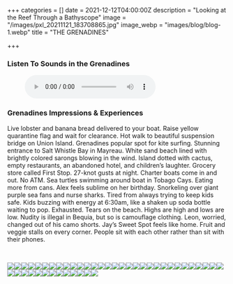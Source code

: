+++
categories = []
date = 2021-12-12T04:00:00Z
description = "Looking at the Reef Through a Bathyscope"
image = "/images/pxl_20211121_183708865.jpg"
image_webp = "images/blog/blog-1.webp"
title = "THE GRENADINES"

+++
<p> <p>

### Listen To Sounds in the Grenadines

<figure> <figcaption></figcaption> <audio controls src="/images/nethermead-blog-audio-svg.mp3"> Your browser does not support the <code>audio</code> element. </audio> </figure> <p>

### Grenadines Impressions & Experiences

<span class="impressions">Live lobster and banana bread delivered to your boat. Raise yellow quarantine flag and wait for clearance. Hot walk to beautiful suspension bridge on Union Island. Grenadines popular spot for kite surfing. Stunning entrance to Salt Whistle Bay in Mayreau. White sand beach lined with brightly colored sarongs blowing in the wind. Island dotted with cactus, empty restaurants, an abandoned hotel, and children’s laughter. Grocery store called First Stop. 27-knot gusts at night. Charter boats come in and out. No ATM. Sea turtles swimming around boat in Tobago Cays. Eating more from cans. Alex feels sublime on her birthday. Snorkeling over giant purple sea fans and nurse sharks. Tired from always trying to keep kids safe. Kids buzzing with energy at 6:30am, like a shaken up soda bottle waiting to pop. Exhausted. Tears on the beach. Highs are high and lows are low. Nudity is illegal in Bequia, but so is camouflage clothing. Leon, worried, changed out of his camo shorts. Jay’s Sweet Spot feels like home. Fruit and veggie stalls on every corner. People sit with each other rather than sit with their phones.</span>

<br>

![](/images/img_9673.jpg)![](/images/img_9677.jpg)![](/images/img_9717.jpg)![](/images/img_9723.jpg)![](/images/img_9739.jpg)![](/images/img_9774.jpg)![](/images/img_9780.jpg)![](/images/img_9788.jpg)![](/images/img_9810.jpg)![](/images/img_9819.jpg)![](/images/img_9833.jpg)![](/images/img_9836.jpg)![](/images/img_9851.jpg)![](/images/img_9862.jpg)![](/images/img_9900.jpg)![](/images/img_9937.jpg)![](/images/img_9940.jpg)![](/images/img_9942.jpg)![](/images/img_9952.jpg)![](/images/img-20211112-wa0001.jpg)![](/images/img-20211112-wa0002.jpg)![](/images/pxl_20211110_212519285.jpg)![](/images/pxl_20211111_202351581.jpg)![](/images/pxl_20211112_124948470.jpg)![](/images/pxl_20211113_151903455-portrait.jpg)![](/images/pxl_20211113_153558579.jpg)![](/images/pxl_20211114_211626118.jpg)![](/images/pxl_20211115_151405897.jpg)![](/images/pxl_20211118_133428121.jpg)![](/images/pxl_20211118_134350781.jpg)![](/images/pxl_20211119_211152502.jpg)![](/images/pxl_20211119_211401988-2.jpg)![](/images/pxl_20211120_115519563.jpg)![](/images/pxl_20211120_145634117.jpg)![](/images/pxl_20211120_145653442.jpg)![](/images/pxl_20211121_122215849.jpg)![](/images/pxl_20211121_124639390.jpg)![](/images/pxl_20211121_150634409.jpg)![](/images/pxl_20211121_183708865.jpg)![](/images/pxl_20211124_111527961.jpg)![](/images/pxl_20211124_143455778.jpg)![](/images/pxl_20211126_160812117.jpg)![](/images/pxl_20211126_162247813.jpg)![](/images/pxl_20211126_163105634.jpg)